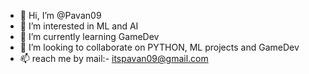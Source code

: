 - 👋 Hi, I’m @Pavan09
- 👀 I’m interested in ML and AI
- 🌱 I’m currently learning GameDev
- 💞️ I’m looking to collaborate on PYTHON, ML projects and GameDev
- 📫 reach me by mail:- itspavan09@gmail.com

